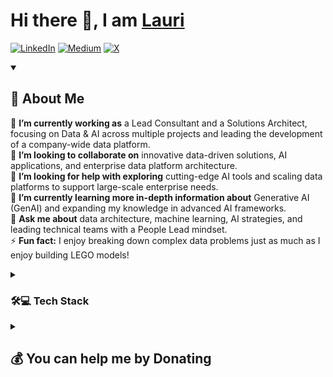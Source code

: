 <h1> Hi there 👋, I am <a href="https://github.com/lkananen">Lauri</a> </h1>

[![LinkedIn](https://img.shields.io/badge/LinkedIn-%230077B5.svg?logo=linkedin&logoColor=white)](https://linkedin.com/in/lauri-kananen) 
[![Medium](https://img.shields.io/badge/Medium-12100E?logo=medium&logoColor=white)](https://medium.com/@lauri.kananen) 
[![X](https://img.shields.io/badge/X-black.svg?logo=X&logoColor=white)](https://x.com/KananenLauri) 
<!-- [![Microsoft Learn](https://img.shields.io/badge/Microsoft_Learn-258ffa.svg?logo=microsoft&logoColor=white)](https://learn.microsoft.com/en-us/users/laurikananen/) -->
<!-- [![Kaggle](https://img.shields.io/badge/Kaggle-035a7d.svg?logo=Kaggle&logoColor=white)](https://www.kaggle.com/kananenl) -->

<!--
**lkananen/lkananen** is a ✨ _special_ ✨ repository because its `README.md` (this file) appears on your GitHub profile.

Here are some ideas to get you started:

- 🔭 I’m currently working on ...
- 🌱 I’m currently learning ...
- 👯 I’m looking to collaborate on ...
- 🤔 I’m looking for help with ...
- 💬 Ask me about ...
- 📫 How to reach me: ...
- 😄 Pronouns: ...
- ⚡ Fun fact: ...
-->

<details open>
  <summary><h2> 💫 About Me </h2></summary>

  
  🔭 **I’m currently working as** a Lead Consultant and a Solutions Architect, focusing on Data & AI across multiple projects and leading the development of a company-wide data platform.  
  👯 **I’m looking to collaborate on** innovative data-driven solutions, AI applications, and enterprise data platform architecture.  
  🤝 **I’m looking for help with exploring** cutting-edge AI tools and scaling data platforms to support large-scale enterprise needs.  
  🌱 **I’m currently learning more in-depth information about** Generative AI (GenAI) and expanding my knowledge in advanced AI frameworks.  
  💬 **Ask me about** data architecture, machine learning, AI strategies, and leading technical teams with a People Lead mindset.  
  ⚡ **Fun fact:** I enjoy breaking down complex data problems just as much as I enjoy building LEGO models!
  
</details>

<details> 
  <summary><h3> 🛠️💻 Tech Stack</h3></summary>
    
  #### Languages   
  <!--
  <a href="https://www.python.org/"><img alt="Python" src="https://img.shields.io/badge/python-3670A0?style=for-the-badge&logo=python&logoColor=ffdd54"></a>
  -->
  ![Python](https://img.shields.io/badge/python-3670A0?style=for-the-badge&logo=python&logoColor=ffdd54) 
  ![C#](https://img.shields.io/badge/c%23-%23239120.svg?style=for-the-badge&logo=csharp&logoColor=white) 
  ![C++](https://img.shields.io/badge/c++-%2300599C.svg?style=for-the-badge&logo=c%2B%2B&logoColor=white) 
  ![C](https://img.shields.io/badge/c-%2300599C.svg?style=for-the-badge&logo=c&logoColor=white) 
  ![R](https://img.shields.io/badge/r-%23276DC3.svg?style=for-the-badge&logo=r&logoColor=white) 
  ![Scala](https://img.shields.io/badge/Scala-DC322F?logo=scala&logoColor=fff&style=for-the-badge) 
  ![TypeScript](https://img.shields.io/badge/typescript-%23007ACC.svg?style=for-the-badge&logo=typescript&logoColor=white) 
  ![JavaScript](https://img.shields.io/badge/javascript-%23323330.svg?style=for-the-badge&logo=javascript&logoColor=%23F7DF1E) 
  ![CSS3](https://img.shields.io/badge/css3-%231572B6.svg?style=for-the-badge&logo=css3&logoColor=white) 
  ![HTML5](https://img.shields.io/badge/html5-%23E34F26.svg?style=for-the-badge&logo=html5&logoColor=white) 
  ![Markdown](https://img.shields.io/badge/markdown-%23000000.svg?style=for-the-badge&logo=markdown&logoColor=white) 
  <!--
  Java
  Matlab
  -->
  
  #### ML/DL   
  ![Anaconda](https://img.shields.io/badge/Anaconda-%2344A833.svg?style=for-the-badge&logo=anaconda&logoColor=white) 
  ![Apache Spark](https://img.shields.io/badge/Apache%20Spark-E25A1C?logo=apachespark&logoColor=fff&style=for-the-badge) 
  ![Databricks](https://img.shields.io/badge/Databricks-FF3621?logo=databricks&logoColor=fff&style=for-the-badge) 
  ![Keras](https://img.shields.io/badge/Keras-%23D00000.svg?style=for-the-badge&logo=Keras&logoColor=white) 
  ![Matplotlib](https://img.shields.io/badge/Matplotlib-%23ffffff.svg?style=for-the-badge&logo=Matplotlib&logoColor=black) 
  ![mlflow](https://img.shields.io/badge/mlflow-%23d9ead3.svg?style=for-the-badge&logo=numpy&logoColor=blue) 
  ![NumPy](https://img.shields.io/badge/numpy-%23013243.svg?style=for-the-badge&logo=numpy&logoColor=white) 
  ![OpenCV](https://img.shields.io/badge/OpenCV-5C3EE8?logo=opencv&logoColor=fff&style=for-the-badge) 
  ![Pandas](https://img.shields.io/badge/pandas-%23150458.svg?style=for-the-badge&logo=pandas&logoColor=white) 
  ![Plotly](https://img.shields.io/badge/Plotly-%233F4F75.svg?style=for-the-badge&logo=plotly&logoColor=white) 
  ![PyTorch](https://img.shields.io/badge/PyTorch-%23EE4C2C.svg?style=for-the-badge&logo=PyTorch&logoColor=white) 
  ![scikit-learn](https://img.shields.io/badge/scikit--learn-%23F7931E.svg?style=for-the-badge&logo=scikit-learn&logoColor=white) 
  ![SciPY](https://img.shields.io/badge/SciPy-%230C55A5.svg?style=for-the-badge&logo=scipy&logoColor=%white) 
  ![TensorFlow](https://img.shields.io/badge/TensorFlow-%23FF6F00.svg?style=for-the-badge&logo=TensorFlow&logoColor=white)
  <!--
  AWS SageMaker
  Azure AI Studio
  Azure ML Studio
  DICOM
  FEAST
  Kubeflow
  Vertex AI
  -->

  #### Data Engineering    
  ![Apache Airflow](https://img.shields.io/badge/Apache%20Airflow-017CEE?logo=apacheairflow&logoColor=fff&style=for-the-badge) 
  ![Apache Kafka](https://img.shields.io/badge/Apache%20Kafka-231F20?logo=apachekafka&logoColor=fff&style=for-the-badge) 
  ![Apache Spark](https://img.shields.io/badge/Apache%20Spark-E25A1C?logo=apachespark&logoColor=fff&style=for-the-badge) 
  ![Databricks](https://img.shields.io/badge/Databricks-FF3621?logo=databricks&logoColor=fff&style=for-the-badge) 
  ![dbt](https://img.shields.io/badge/dbt-FF694B?logo=dbt&logoColor=fff&style=for-the-badge) 
  ![DVC](https://img.shields.io/badge/DVC-13ADC7?logo=dvc&logoColor=fff&style=for-the-badge) 
  ![Google Analytics](https://img.shields.io/badge/Google%20Analytics-E37400?logo=googleanalytics&logoColor=fff&style=for-the-badge) 
  ![Google Dataflow](https://img.shields.io/badge/Google%20Dataflow-AECBFA?logo=googledataflow&logoColor=000&style=for-the-badge) 
  ![Google BigQuery](https://img.shields.io/badge/Google%20BigQuery-669DF6?logo=googlebigquery&logoColor=fff&style=for-the-badge) 
  ![Matomo](https://img.shields.io/badge/Matomo-3152A0?logo=matomo&logoColor=fff&style=for-the-badge) 
  ![Power Bi](https://img.shields.io/badge/power_bi-F2C811?style=for-the-badge&logo=powerbi&logoColor=black) 
  ![Poetry](https://img.shields.io/badge/Poetry-%233B82F6.svg?style=for-the-badge&logo=poetry&logoColor=0B3D8D) 
  ![Prefect](https://img.shields.io/badge/Prefect-070E10?logo=prefect&logoColor=fff&style=for-the-badge) 
  ![RabbitMQ](https://img.shields.io/badge/RabbitMQ-F60?logo=rabbitmq&logoColor=fff&style=for-the-badge) 
  ![Snowflake](https://img.shields.io/badge/Snowflake-29B5E8?logo=snowflake&logoColor=fff&style=for-the-badge) 
  ![Tableau](https://img.shields.io/badge/Tableau-E97627?logo=tableau&logoColor=fff&style=for-the-badge) 
  <!--
  Azure Synapse
  Dremio
  Dagster
  great expectations
  -->

  #### Cloud   
  ![Ansible](https://img.shields.io/badge/ansible-%231A1918.svg?style=for-the-badge&logo=ansible&logoColor=white) 
  ![AWS](https://img.shields.io/badge/AWS-%23FF9900.svg?style=for-the-badge&logo=amazon-aws&logoColor=white) 
  ![Azure](https://img.shields.io/badge/azure-%230072C6.svg?style=for-the-badge&logo=microsoftazure&logoColor=white) 
  ![Databricks](https://img.shields.io/badge/Databricks-FF3621?logo=databricks&logoColor=fff&style=for-the-badge) 
  ![GithubPages](https://img.shields.io/badge/github%20pages-121013?style=for-the-badge&logo=github&logoColor=white) 
  ![Google Cloud](https://img.shields.io/badge/Google%20Cloud-4285F4?logo=googlecloud&logoColor=fff&style=for-the-badge) 
  ![Heroku](https://img.shields.io/badge/heroku-%23430098.svg?style=for-the-badge&logo=heroku&logoColor=white) 
  ![Oracle](https://img.shields.io/badge/Oracle-F80000?style=for-the-badge&logo=oracle&logoColor=white) 
  ![Serverless](https://img.shields.io/badge/Serverless-FD5750?logo=serverless&logoColor=fff&style=for-the-badge) 
  ![Snowflake](https://img.shields.io/badge/Snowflake-29B5E8?logo=snowflake&logoColor=fff&style=for-the-badge) 
  ![Terraform](https://img.shields.io/badge/Terraform-844FBA?logo=terraform&logoColor=fff&style=for-the-badge) 
  ![Vercel](https://img.shields.io/badge/vercel-%23000000.svg?style=for-the-badge&logo=vercel&logoColor=white)
  
  #### Databases   
  ![Amazon](https://img.shields.io/badge/Amazon%20Aurora-F90?logo=amazon&logoColor=fff&style=for-the-badge) 
  ![AmazonDynamoDB](https://img.shields.io/badge/Amazon%20DynamoDB-4053D6?style=for-the-badge&logo=Amazon%20DynamoDB&logoColor=white) 
  ![Amazon RDS](https://img.shields.io/badge/Amazon%20RDS-527FFF?logo=amazonrds&logoColor=fff&style=for-the-badge)
  ![Amazon Redshift](https://img.shields.io/badge/Amazon%20Redshift-8C4FFF?logo=amazonredshift&logoColor=fff&style=for-the-badge) 
  ![Google BigQuery](https://img.shields.io/badge/Google%20BigQuery-669DF6?logo=googlebigquery&logoColor=fff&style=for-the-badge)
  ![InfluxDB](https://img.shields.io/badge/InfluxDB-22ADF6?style=for-the-badge&logo=InfluxDB&logoColor=white) 
  ![MariaDB](https://img.shields.io/badge/MariaDB-003545?style=for-the-badge&logo=mariadb&logoColor=white) 
  ![MicrosoftSQLServer](https://img.shields.io/badge/Microsoft%20SQL%20Server-CC2927?style=for-the-badge&logo=microsoft%20sql%20server&logoColor=white) 
  ![MongoDB](https://img.shields.io/badge/MongoDB-%234ea94b.svg?style=for-the-badge&logo=mongodb&logoColor=white) 
  ![MySQL](https://img.shields.io/badge/mysql-4479A1.svg?style=for-the-badge&logo=mysql&logoColor=white) 
  ![PostgreSQL](https://img.shields.io/badge/PostgreSQL-4169E1?logo=postgresql&logoColor=fff&style=for-the-badge) 
  ![Redis](https://img.shields.io/badge/redis-%23DD0031.svg?style=for-the-badge&logo=redis&logoColor=white) 
  ![SQLite](https://img.shields.io/badge/sqlite-%2307405e.svg?style=for-the-badge&logo=sqlite&logoColor=white) 
  ![Snowflake](https://img.shields.io/badge/Snowflake-29B5E8?logo=snowflake&logoColor=fff&style=for-the-badge)
  <!--
  IBM DB2
  -->
  
  #### DevOps   
  ![Bitbucket](https://img.shields.io/badge/bitbucket-%230047B3.svg?style=for-the-badge&logo=bitbucket&logoColor=white) 
  ![CircleCI](https://img.shields.io/badge/circleci-%23161616.svg?style=for-the-badge&logo=circleci&logoColor=white) 
  ![Docker](https://img.shields.io/badge/Docker-2496ED?logo=docker&logoColor=fff&style=for-the-badge) 
  ![ElasticSearch](https://img.shields.io/badge/-ElasticSearch-005571?style=for-the-badge&logo=elasticsearch) 
  ![GitHub Actions](https://img.shields.io/badge/github%20actions-%232671E5.svg?style=for-the-badge&logo=githubactions&logoColor=white) 
  ![GitLab CI](https://img.shields.io/badge/gitlab%20CI-%23181717.svg?style=for-the-badge&logo=gitlab&logoColor=white) 
  ![Grafana](https://img.shields.io/badge/grafana-%23F46800.svg?style=for-the-badge&logo=grafana&logoColor=white) 
  ![Jenkins](https://img.shields.io/badge/jenkins-%232C5263.svg?style=for-the-badge&logo=jenkins&logoColor=white) 
  ![Jira](https://img.shields.io/badge/jira-%230A0FFF.svg?style=for-the-badge&logo=jira&logoColor=white)
  ![Kubernetes](https://img.shields.io/badge/Kubernetes-326CE5?logo=kubernetes&logoColor=fff&style=for-the-badge) 
  ![Prometheus](https://img.shields.io/badge/Prometheus-E6522C?style=for-the-badge&logo=Prometheus&logoColor=white) 
  ![Selenium](https://img.shields.io/badge/Selenium-43B02A?logo=selenium&logoColor=fff&style=for-the-badge) 
  
  #### Frameworks, Platforms, Libraries & Tools   
  ![.Net](https://img.shields.io/badge/.NET-5C2D91?style=for-the-badge&logo=.net&logoColor=white) 
  ![Android SDK](https://img.shields.io/badge/Android%20SDK-3DDC84?logo=androidstudio&logoColor=fff&style=for-the-badge)
  ![Atlassian](https://img.shields.io/badge/Atlassian-0052CC?logo=atlassian&logoColor=fff&style=for-the-badge) 
  ![CMake](https://img.shields.io/badge/CMake-%23008FBA.svg?style=for-the-badge&logo=cmake&logoColor=white) 
  ![Django](https://img.shields.io/badge/django-%23092E20.svg?style=for-the-badge&logo=django&logoColor=white) 
  ![ESLint](https://img.shields.io/badge/ESLint-4B3263?style=for-the-badge&logo=eslint&logoColor=white) 
  ![FastAPI](https://img.shields.io/badge/FastAPI-005571?style=for-the-badge&logo=fastapi) 
  ![Flask](https://img.shields.io/badge/flask-%23000.svg?style=for-the-badge&logo=flask&logoColor=white) 
  ![Gunicorn](https://img.shields.io/badge/gunicorn-%298729.svg?style=for-the-badge&logo=gunicorn&logoColor=white)
  ![Huawei](https://img.shields.io/badge/Huawei%20Camera%20Kit-F00?logo=huawei&logoColor=fff&style=for-the-badge) 
  ![Jinja](https://img.shields.io/badge/jinja-white.svg?style=for-the-badge&logo=jinja&logoColor=black) 
  ![jQuery](https://img.shields.io/badge/jquery-%230769AD.svg?style=for-the-badge&logo=jquery&logoColor=white) 
  ![JWT](https://img.shields.io/badge/JWT-black?style=for-the-badge&logo=JSON%20web%20tokens) 
  ![Node.js](https://img.shields.io/badge/node.js-6DA55F?style=for-the-badge&logo=node.js&logoColor=white) 
  ![npm](https://img.shields.io/badge/NPM-%23CB3837.svg?style=for-the-badge&logo=npm&logoColor=white) 
  ![nginx](https://img.shields.io/badge/nginx-%23009639.svg?style=for-the-badge&logo=nginx&logoColor=white) 
  ![Postman](https://img.shields.io/badge/Postman-FF6C37?style=for-the-badge&logo=postman&logoColor=white) 
  ![Qt](https://img.shields.io/badge/Qt-%23217346.svg?style=for-the-badge&logo=Qt&logoColor=white) 
  ![RabbitMQ](https://img.shields.io/badge/rabbitmq-FF6600?style=for-the-badge&logo=rabbitmq&logoColor=white) 
  ![React](https://img.shields.io/badge/react-%2320232a.svg?style=for-the-badge&logo=react&logoColor=%2361DAFB) 
  ![React Native](https://img.shields.io/badge/react_native-%2320232a.svg?style=for-the-badge&logo=react&logoColor=%2361DAFB) 
  ![ROS](https://img.shields.io/badge/ros-%230A0FF9.svg?style=for-the-badge&logo=ros&logoColor=white) 
  ![Scrum](https://img.shields.io/badge/Scrum-009FDA?logo=scrumalliance&logoColor=fff&style=for-the-badge)
  ![SonarQube](https://img.shields.io/badge/SonarQube-black?style=for-the-badge&logo=sonarqube&logoColor=4E9BCD) 
  ![Swagger](https://img.shields.io/badge/-Swagger-%23Clojure?style=for-the-badge&logo=swagger&logoColor=white) 

  #### IoT   
  ![Arduino](https://img.shields.io/badge/-Arduino-00979D?style=for-the-badge&logo=Arduino&logoColor=white) 
  ![Home Assistant](https://img.shields.io/badge/home%20assistant-%2341BDF5.svg?style=for-the-badge&logo=home-assistant&logoColor=white) 
  ![Pi-Hole](https://img.shields.io/badge/pihole-%2396060C.svg?style=for-the-badge&logo=pi-hole&logoColor=white) 
  ![Raspberry Pi](https://img.shields.io/badge/-RaspberryPi-C51A4A?style=for-the-badge&logo=Raspberry-Pi) 
  ![Zigbee](https://img.shields.io/badge/zigbee-%23EB0443.svg?style=for-the-badge&logo=zigbee&logoColor=white) 
</details> 

<details>
  <summary><h2>💰 You can help me by Donating </h2></summary>
  
[![BuyMeACoffee](https://img.shields.io/badge/Buy%20Me%20a%20Coffee-ffdd00?style=for-the-badge&logo=buy-me-a-coffee&logoColor=black)](https://buymeacoffee.com/laurikananen) 

</details>
  
<!-- Proudly created with GPRM ( https://gprm.itsvg.in ) -->
